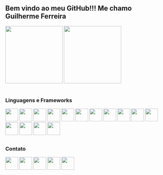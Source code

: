 ## Bem vindo ao meu GitHub!!! Me chamo Guilherme Ferreira 

<div>
  <img height='180em' src="https://github-readme-stats.vercel.app/api?username=GFerreira1902&show_icons=true&theme=chartreuse-dark">
  <img height='180em' src="https://github-readme-stats.vercel.app/api/top-langs/?username=GFerreira1902&theme=chartreuse-dark&layout=compact">
</div>

<div><br>
  <h3>Linguagens e Frameworks</h3>
  <img width="40" height="40" src="https://cdn.jsdelivr.net/gh/devicons/devicon/icons/javascript/javascript-original.svg" />
  <img width="40" height="40" src="https://cdn.jsdelivr.net/gh/devicons/devicon/icons/jquery/jquery-original.svg" />
  <img width="40" height="40" src="https://cdn.jsdelivr.net/gh/devicons/devicon/icons/html5/html5-original.svg" />
  <img width="40" height="40" src="https://cdn.jsdelivr.net/gh/devicons/devicon/icons/css3/css3-original.svg" />
  <img width="40" height="40" src="https://cdn.jsdelivr.net/gh/devicons/devicon/icons/sass/sass-original.svg" />
  <img width="40" height="40" src="https://cdn.jsdelivr.net/gh/devicons/devicon/icons/php/php-original.svg" />
  <img width="40" height="40" src="https://cdn.jsdelivr.net/gh/devicons/devicon/icons/symfony/symfony-original.svg" />
  <img width="40" height="40" src="https://cdn.jsdelivr.net/gh/devicons/devicon/icons/python/python-original.svg" />
  <img width="40" height="40" src="https://cdn.jsdelivr.net/gh/devicons/devicon/icons/nodejs/nodejs-original.svg" />
  <img width="40" height="40" src="https://cdn.jsdelivr.net/gh/devicons/devicon/icons/react/react-original.svg" />
  <img width="40" height="40" src="https://cdn.jsdelivr.net/gh/devicons/devicon/icons/redux/redux-original.svg" />
  <img width="40" height="40" src="https://cdn.jsdelivr.net/gh/devicons/devicon/icons/angularjs/angularjs-original.svg" />
  <img width="40" height="40" src="https://cdn.jsdelivr.net/gh/devicons/devicon/icons/ionic/ionic-original.svg" />
  <img width="40" height="40" src="https://cdn.jsdelivr.net/gh/devicons/devicon/icons/flutter/flutter-original.svg" />
  <img width="40" height="40" src="https://cdn.jsdelivr.net/gh/devicons/devicon/icons/java/java-original.svg" />
          
</div>

##

<div>
  <h3>Contato</h3>
  <a href="mailto:contato@devguirrer@gmail.com" target="blank" ><img height="40" src="https://img.shields.io/badge/Gmail-D14836?style=for-the-badge&logo=gmail&logoColor=white"></a>
  <a href="https://t.me/GFerreira1902" target="blank"><img height="40" src="https://img.shields.io/badge/Telegram-2CA5E0?style=for-the-badge&logo=telegram&logoColor=white"></a>
  <a href="https://wa.me/5561999237869" target="blank"><img height="40" src="https://img.shields.io/badge/WhatsApp-25D366?style=for-the-badge&logo=whatsapp&logoColor=white"></a>
  <a href="https://www.instagram.com/gferreira_dfs/" target="blank"><img height="40" src="https://img.shields.io/badge/Instagram-E4405F?style=for-the-badge&logo=instagram&logoColor=white"></a>
  <a href="https://www.linkedin.com/in/devfullstack-guilherme-ferreira-/" target="blank"><img height="40" src="https://img.shields.io/badge/LinkedIn-0077B5?style=for-the-badge&logo=linkedin&logoColor=white"></a>
</div>

